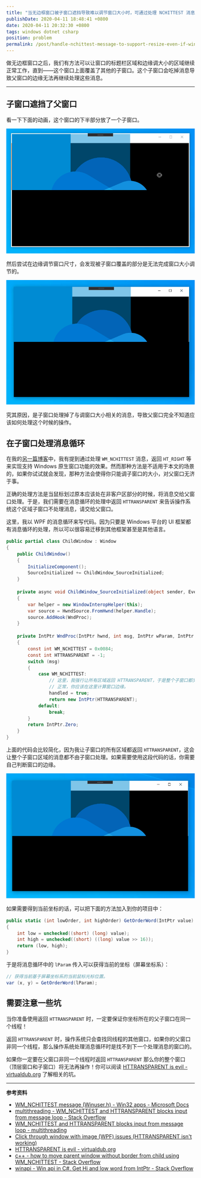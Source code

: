 ```yaml
---
title: "当无边框窗口被子窗口遮挡导致难以调节窗口大小时，可通过处理 NCHITTEST 消息重新支持调节窗口大小"
publishDate: 2020-04-11 18:48:41 +0800
date: 2020-04-11 20:32:30 +0800
tags: windows dotnet csharp
position: problem
permalink: /post/handle-nchittest-message-to-support-resize-even-if-window-is-covered-with-child-windows.html
---
```


做无边框窗口之后，我们有方法可以让窗口的标题栏区域和边缘调大小的区域继续正常工作，直到——这个窗口上面覆盖了其他的子窗口。这个子窗口会吃掉消息导致父窗口的边缘无法再继续处理这些消息。

---

<div id="toc"></div>

## 子窗口遮挡了父窗口

看一下下面的动画，这个窗口的下半部分放了一个子窗口。

![被子窗口遮挡了边缘的父窗口](/static/posts/2020-04-11-two-windows.gif)

然后尝试在边缘调节窗口尺寸，会发现被子窗口覆盖的部分是无法完成窗口大小调节的。

![子窗口区域无法调节窗口大小](/static/posts/2020-04-11-resize-with-child-windows.gif)

究其原因，是子窗口处理掉了与调窗口大小相关的消息，导致父窗口完全不知道应该如何处理这个时候的操作。

## 在子窗口处理消息循环

在我的[另一篇博客](/post/handle-nchittest-message-to-support-resize)中，我有提到通过处理 `WM_NCHITTEST` 消息，返回 `HT_RIGHT` 等来实现支持 Windows 原生窗口功能的效果。然而那种方法是不适用于本文的场景的，如果你试试就会发现，那种方法会使得你只能调子窗口的大小，对父窗口无济于事。

正确的处理方法是当鼠标划过原本应该处在非客户区部分的时候，将消息交给父窗口处理。于是，我们需要在消息循环的处理中返回 `HTTRANSPARENT` 来告诉操作系统这个区域子窗口不处理消息，请交给父窗口。

这里，我以 WPF 的消息循环来写代码。因为只要是 Windows 平台的 UI 框架都有消息循环的处理，所以可以很容易迁移到其他框架甚至是其他语言。

```csharp
public partial class ChildWindow : Window
{
    public ChildWindow()
    {
        InitializeComponent();
        SourceInitialized += ChildWindow_SourceInitialized;
    }

    private async void ChildWindow_SourceInitialized(object sender, EventArgs e)
    {
        var helper = new WindowInteropHelper(this);
        var source = HwndSource.FromHwnd(helper.Handle);
        source.AddHook(WndProc);
    }

    private IntPtr WndProc(IntPtr hwnd, int msg, IntPtr wParam, IntPtr lParam, ref bool handled)
    {
        const int WM_NCHITTEST = 0x0084;
        const int HTTRANSPARENT = -1;
        switch (msg)
        {
            case WM_NCHITTEST:
                // 这里，我强行让所有区域返回 HTTRANSPARENT，于是整个子窗口都交给父窗口处理消息。
                // 正常，你应该在这里计算窗口边缘。
                handled = true;
                return new IntPtr(HTTRANSPARENT);
            default:
                break;
        }
        return IntPtr.Zero;
    }
}
```

上面的代码会比较简化，因为我让子窗口的所有区域都返回 `HTTRANSPARENT`，这会让整个子窗口区域的消息都不由子窗口处理。如果需要使用这段代码的话，你需要自己判断窗口的边缘。

![子窗口区域可以调节窗口大小](/static/posts/2020-04-11-resize-with-child-windows-2.gif)

如果需要得到当前坐标的话，可以把下面的方法加入到你的项目中：

```csharp
public static (int lowOrder, int highOrder) GetOrderWord(IntPtr value)
{
    int low = unchecked((short) (long) value);
    int high = unchecked((short) ((long) value >> 16));
    return (low, high);
}
```

于是将消息循环中的 `lParam` 传入可以获得当前的坐标（屏幕坐标系）：

```csharp
// 获得当前基于屏幕坐标系的当前鼠标光标位置。
var (x, y) = GetOrderWord(lParam);
```

## 需要注意一些坑

当你准备使用返回 `HTTRANSPARENT` 时，一定要保证你坐标所在的父子窗口在同一个线程！

返回 `HTTRANSPARENT` 时，操作系统只会查找同线程的其他窗口，如果你的父窗口非同一个线程，那么操作系统处理消息循环时是找不到下一个处理消息的窗口的。

如果你一定要在父窗口非同一个线程时返回 `HTTRANSPARENT` 那么你的整个窗口（顶层窗口和子窗口）将无法再操作！你可以阅读 [HTTRANSPARENT is evil - virtualdub.org](http://virtualdub.org/blog/pivot/entry.php?id=147) 了解相关的坑。

---

**参考资料**

- [WM_NCHITTEST message (Winuser.h) - Win32 apps - Microsoft Docs](https://docs.microsoft.com/en-us/windows/win32/inputdev/wm-nchittest?source=docs)
- [multithreading - WM_NCHITTEST and HTTRANSPARENT blocks input from message loop - Stack Overflow](https://stackoverflow.com/questions/33628963/wm-nchittest-and-httransparent-blocks-input-from-message-loop)
- [WM_NCHITTEST and HTTRANSPARENT blocks input from message loop - multithreading](https://php.developreference.com/article/17428986/WM_NCHITTEST+and+HTTRANSPARENT+blocks+input+from+message+loop)
- [Click through window with image (WPF) issues (HTTRANSPARENT isn't working)](https://social.msdn.microsoft.com/Forums/Windowsdesktop/en-US/a5e3cbbb-fd07-4343-9b60-6903cdfeca76/click-through-window-with-image-wpf-issues-httransparent-isnt-working?forum=csharplanguage)
- [HTTRANSPARENT is evil - virtualdub.org](http://virtualdub.org/blog/pivot/entry.php?id=147)
- [c++ - how to move parent window without border from child using WM_NCHITTEST - Stack Overflow](https://stackoverflow.com/questions/8969852/how-to-move-parent-window-without-border-from-child-using-wm-nchittest)
- [winapi - Win api in C#. Get Hi and low word from IntPtr - Stack Overflow](https://stackoverflow.com/a/7913393/6233938)

